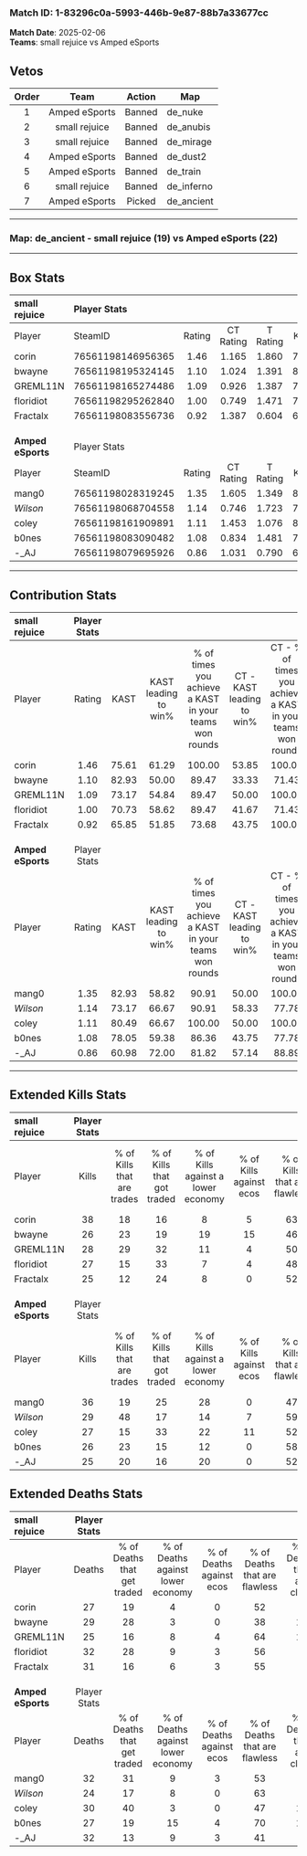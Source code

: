 ### Match ID: 1-83296c0a-5993-446b-9e87-88b7a33677cc  
**Match Date**: 2025-02-06  
**Teams**: small rejuice vs Amped eSports  

## Vetos  

| Order | Team | Action | Map |
| :---: | :--: | :----: | --- |
| 1 | Amped eSports | Banned | de_nuke |
| 2 | small rejuice | Banned | de_anubis |
| 3 | small rejuice | Banned | de_mirage |
| 4 | Amped eSports | Banned | de_dust2 |
| 5 | Amped eSports | Banned | de_train |
| 6 | small rejuice | Banned | de_inferno |
| 7 | Amped eSports | Picked | de_ancient |

---  

### **Map**: de_ancient - small rejuice (19) vs Amped eSports (22)  
---  

## Box Stats  

| **small rejuice** | Player Stats      |        |           |          |       |       |       |         |        |      |     |
| :- | :- | :-: | :-: | :-: | :-: | :-: | :-: | :-: | :-: | :-: | :-: |
| Player            | SteamID           | Rating | CT Rating | T Rating | KAST  |  ADR  | Kills | Assists | Deaths | K/D  | HS% |
| corin             | 76561198146956365 |  1.46  |   1.165   |  1.860   | 75.61 | 111.7 |  38   |   14    |   27   | 1.41 | 57  |
| bwayne            | 76561198195324145 |  1.10  |   1.024   |  1.391   | 82.93 | 72.4  |  26   |   13    |   29   | 0.90 | 50  |
| GREML11N          | 76561198165274486 |  1.09  |   0.926   |  1.387   | 73.17 | 66.6  |  28   |    7    |   25   | 1.12 | 60  |
| floridiot         | 76561198295262840 |  1.00  |   0.749   |  1.471   | 70.73 | 78.5  |  27   |    8    |   32   | 0.84 | 74  |
| Fractalx          | 76561198083556736 |  0.92  |   1.387   |  0.604   | 65.85 | 72.0  |  25   |    9    |   31   | 0.81 | 44  |
|                   |                   |        |           |          |       |       |       |         |        |      |     |
|                   |                   |        |           |          |       |       |       |         |        |      |     |
|                   |                   |        |           |          |       |       |       |         |        |      |     |
| **Amped eSports** | Player Stats      |        |           |          |       |       |       |         |        |      |     |
| Player            | SteamID           | Rating | CT Rating | T Rating | KAST  |  ADR  | Kills | Assists | Deaths | K/D  | HS% |
| mang0             | 76561198028319245 |  1.35  |   1.605   |  1.349   | 82.93 | 96.4  |  36   |   12    |   32   | 1.13 | 44  |
| _Wilson_          | 76561198068704558 |  1.14  |   0.746   |  1.723   | 73.17 | 71.0  |  29   |    7    |   24   | 1.21 | 41  |
| coley             | 76561198161909891 |  1.11  |   1.453   |  1.076   | 80.49 | 80.0  |  27   |   12    |   30   | 0.90 | 44  |
| b0nes             | 76561198083090482 |  1.08  |   0.834   |  1.481   | 78.05 | 70.2  |  26   |   13    |   27   | 0.96 | 26  |
| -_AJ              | 76561198079695926 |  0.86  |   1.031   |  0.790   | 60.98 | 70.1  |  25   |    8    |   32   | 0.78 | 56  |
---  

## Contribution Stats  

| **small rejuice** | Player Stats |       |                      |                                                        |                           |                                                             |                          |                                                            |
| :- | :-: | :-: | :-: | :-: | :-: | :-: | :-: | :-: |
| Player            |    Rating    | KAST  | KAST leading to win% | % of times you achieve a KAST in your teams won rounds | CT - KAST leading to win% | CT - % of times you achieve a KAST in your teams won rounds | T - KAST leading to win% | T - % of times you achieve a KAST in your teams won rounds |
| corin             |     1.46     | 75.61 |        61.29         |                         100.00                         |           53.85           |                           100.00                            |          66.67           |                           100.00                           |
| bwayne            |     1.10     | 82.93 |        50.00         |                         89.47                          |           33.33           |                            71.43                            |          63.16           |                           100.00                           |
| GREML11N          |     1.09     | 73.17 |        54.84         |                         89.47                          |           50.00           |                           100.00                            |          58.82           |                           83.33                            |
| floridiot         |     1.00     | 70.73 |        58.62         |                         89.47                          |           41.67           |                            71.43                            |          70.59           |                           100.00                           |
| Fractalx          |     0.92     | 65.85 |        51.85         |                         73.68                          |           43.75           |                           100.00                            |          63.64           |                           58.33                            |
|                   |              |       |                      |                                                        |                           |                                                             |                          |                                                            |
|                   |              |       |                      |                                                        |                           |                                                             |                          |                                                            |
|                   |              |       |                      |                                                        |                           |                                                             |                          |                                                            |
| **Amped eSports** | Player Stats |       |                      |                                                        |                           |                                                             |                          |                                                            |
| Player            |    Rating    | KAST  | KAST leading to win% | % of times you achieve a KAST in your teams won rounds | CT - KAST leading to win% | CT - % of times you achieve a KAST in your teams won rounds | T - KAST leading to win% | T - % of times you achieve a KAST in your teams won rounds |
| mang0             |     1.35     | 82.93 |        58.82         |                         90.91                          |           50.00           |                           100.00                            |          68.75           |                           84.62                            |
| _Wilson_          |     1.14     | 73.17 |        66.67         |                         90.91                          |           58.33           |                            77.78                            |          72.22           |                           100.00                           |
| coley             |     1.11     | 80.49 |        66.67         |                         100.00                         |           50.00           |                           100.00                            |          86.67           |                           100.00                           |
| b0nes             |     1.08     | 78.05 |        59.38         |                         86.36                          |           43.75           |                            77.78                            |          75.00           |                           92.31                            |
| -_AJ              |     0.86     | 60.98 |        72.00         |                         81.82                          |           57.14           |                            88.89                            |          90.91           |                           76.92                            |
---  

## Extended Kills Stats  

| **small rejuice** | Player Stats |                            |                            |                                    |                         |                              |                                 |                                       |                    |           |
| :- | :-: | :-: | :-: | :-: | :-: | :-: | :-: | :-: | :-: | :-: |
| Player            |    Kills     | % of Kills that are trades | % of Kills that got traded | % of Kills against a lower economy | % of Kills against ecos | % of Kills that are flawless | % of Kills that are close duels | % of Kills that are assisted by flash | Pistol Round Kills | AWP Kills |
| corin             |      38      |             18             |             16             |                 8                  |            5            |              63              |                3                |                   5                   |         6          |     3     |
| bwayne            |      26      |             23             |             19             |                 19                 |           15            |              46              |               15                |                   0                   |         0          |     1     |
| GREML11N          |      28      |             29             |             32             |                 11                 |            4            |              50              |               11                |                   0                   |         0          |     1     |
| floridiot         |      27      |             15             |             33             |                 7                  |            4            |              48              |                7                |                  15                   |         0          |     0     |
| Fractalx          |      25      |             12             |             24             |                 8                  |            0            |              52              |                4                |                   8                   |         0          |     1     |
|                   |              |                            |                            |                                    |                         |                              |                                 |                                       |                    |           |
|                   |              |                            |                            |                                    |                         |                              |                                 |                                       |                    |           |
|                   |              |                            |                            |                                    |                         |                              |                                 |                                       |                    |           |
| **Amped eSports** | Player Stats |                            |                            |                                    |                         |                              |                                 |                                       |                    |           |
| Player            |    Kills     | % of Kills that are trades | % of Kills that got traded | % of Kills against a lower economy | % of Kills against ecos | % of Kills that are flawless | % of Kills that are close duels | % of Kills that are assisted by flash | Pistol Round Kills | AWP Kills |
| mang0             |      36      |             19             |             25             |                 28                 |            0            |              47              |                8                |                   6                   |         0          |     0     |
| _Wilson_          |      29      |             48             |             17             |                 14                 |            7            |              59              |                7                |                   3                   |         0          |     0     |
| coley             |      27      |             15             |             33             |                 22                 |           11            |              52              |               11                |                   7                   |         0          |     1     |
| b0nes             |      26      |             23             |             15             |                 12                 |            0            |              58              |                4                |                   0                   |         17         |     3     |
| -_AJ              |      25      |             20             |             16             |                 20                 |            0            |              52              |               12                |                  12                   |         0          |     2     |
## Extended Deaths Stats  

| **small rejuice** | Player Stats |                             |                                   |                          |                               |                            |                           |               |
| :- | :-: | :-: | :-: | :-: | :-: | :-: | :-: | :-: |
| Player            |    Deaths    | % of Deaths that get traded | % of Deaths against lower economy | % of Deaths against ecos | % of Deaths that are flawless | % of Deaths that are close | % of Deaths while blinded | Deaths to AWP |
| corin             |      27      |             19              |                 4                 |            0             |              52               |             7              |             7             |       3       |
| bwayne            |      29      |             28              |                 3                 |            0             |              38               |             10             |             3             |       3       |
| GREML11N          |      25      |             16              |                 8                 |            4             |              64               |             12             |             8             |       3       |
| floridiot         |      32      |             28              |                 9                 |            3             |              56               |             9              |             0             |       5       |
| Fractalx          |      31      |             16              |                 6                 |            3             |              55               |             3              |            10             |       3       |
|                   |              |                             |                                   |                          |                               |                            |                           |               |
|                   |              |                             |                                   |                          |                               |                            |                           |               |
|                   |              |                             |                                   |                          |                               |                            |                           |               |
| **Amped eSports** | Player Stats |                             |                                   |                          |                               |                            |                           |               |
| Player            |    Deaths    | % of Deaths that get traded | % of Deaths against lower economy | % of Deaths against ecos | % of Deaths that are flawless | % of Deaths that are close | % of Deaths while blinded | Deaths to AWP |
| mang0             |      32      |             31              |                 9                 |            3             |              53               |             3              |             3             |       0       |
| _Wilson_          |      24      |             17              |                 8                 |            0             |              63               |             8              |             4             |       1       |
| coley             |      30      |             40              |                 3                 |            0             |              47               |             10             |             3             |       1       |
| b0nes             |      27      |             19              |                15                 |            4             |              70               |             11             |            11             |       2       |
| -_AJ              |      32      |             13              |                 9                 |            3             |              41               |             6              |             6             |       2       |
